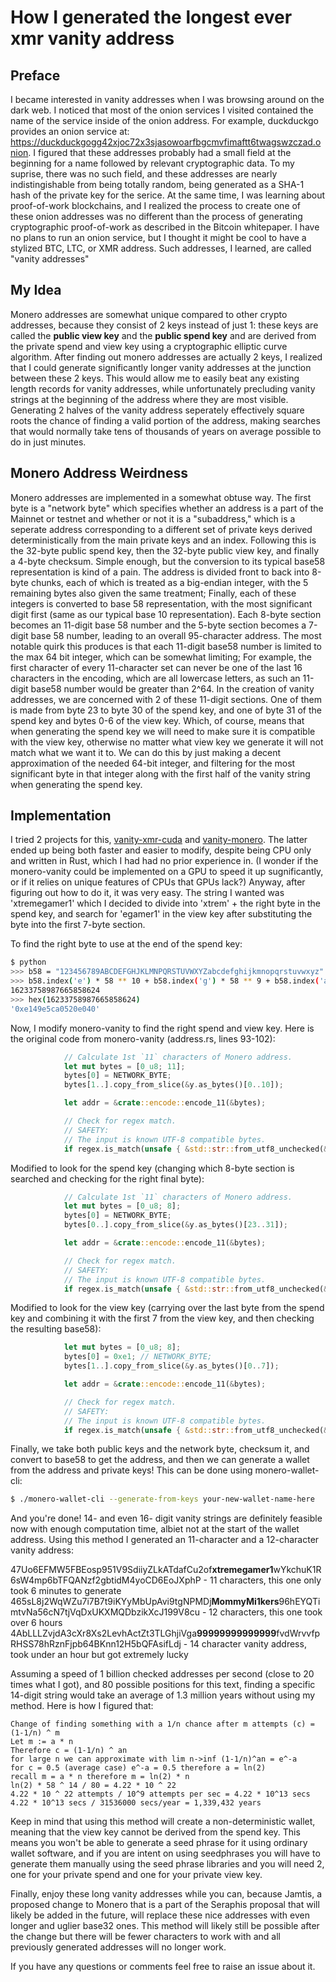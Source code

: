 # How I generated the longest ever xmr vanity address
## Preface
I became interested in vanity addresses when I was browsing around on the dark web. I noticed that most of the onion services I visited contained the name of the service inside of the onion address. For example, duckduckgo provides an onion service at: https://duckduckgogg42xjoc72x3sjasowoarfbgcmvfimaftt6twagswzczad.onion. I figured that these addresses probably had a small field at the beginning for a name followed by relevant cryptographic data. To my suprise, there was no such field, and these addresses are nearly indistingishable from being totally random, being generated as a SHA-1 hash of the private key for the serice. At the same time, I was learning about proof-of-work blockchains, and I realized the process to create one of these onion addresses was no different than the process of generating cryptographic proof-of-work as described in the Bitcoin whitepaper. I have no plans to run an onion service, but I thought it might be cool to have a stylized BTC, LTC, or XMR address. Such addresses, I learned, are called "vanity addresses"

## My Idea
Monero addresses are somewhat unique compared to other crypto addresses, because they consist of 2 keys instead of just 1: these keys are called the **public view key** and the **public spend key** and are derived from the private spend and view key using a cryptographic elliptic curve algorithm. After finding out monero addresses are actually 2 keys, I realized that I could generate significantly longer vanity addresses at the junction between these 2 keys. This would allow me to easily beat any existing length records for vanity addresses, while unfortunately precluding vanity strings at the beginning of the address where they are most visible. Generating 2 halves of the vanity address seperately effectively square roots the chance of finding a valid portion of the address, making searches that would normally take tens of thousands of years on average possible to do in just minutes.

## Monero Address Weirdness
Monero addresses are implemented in a somewhat obtuse way. The first byte is a "network byte" which specifies whether an address is a part of the Mainnet or testnet and whether or not it is a "subaddress," which is a seperate address corresponding to a different set of private keys derived deterministically from the main private keys and an index. Following this is the 32-byte public spend key, then the 32-byte public view key, and finally a 4-byte checksum. Simple enough, but the conversion to its typical base58 representation is kind of a pain. The address is divided front to back into 8-byte chunks, each of which is treated as a big-endian integer, with the 5 remaining bytes also given the same treatment; Finally, each of these integers is converted to base 58 representation, with the most significant digit first (same as our typical base 10 representation). Each 8-byte section becomes an 11-digit base 58 number and the 5-byte section becomes a 7-digit base 58 number, leading to an overall 95-character address. The most notable quirk this produces is that each 11-digit base58 number is limited to the max 64 bit integer, which can be somewhat limiting; For example, the first character of every 11-character set can never be one of the last 16 characters in the encoding, which are all lowercase letters, as such an 11-digit base58 number would be greater than 2^64. In the creation of vanity addresses, we are concerned with 2 of these 11-digit sections. One of them is made from byte 23 to byte 30 of the spend key, and one of byte 31 of the spend key and bytes 0-6 of the view key. Which, of course, means that when generating the spend key we will need to make sure it is compatible with the view key, otherwise no matter what view key we generate it will not match what we want it to. We can do this by just making a decent approximation of the needed 64-bit integer, and filtering for the most significant byte in that integer along with the first half of the vanity string when generating the spend key.

## Implementation
I tried 2 projects for this, [vanity-xmr-cuda](https://github.com/SChernykh/vanity_xmr_cuda) and [vanity-monero](https://github.com/hinto-janai/monero-vanity). The latter ended up being both faster and easier to modify, despite being CPU only and written in Rust, which I had had no prior experience in. (I wonder if the monero-vanity could be implemented on a GPU to speed it up sugnificantly, or if it relies on unique features of CPUs that GPUs lack?) Anyway, after figuring out how to do it, it was very easy. The string I wanted was 'xtremegamer1' which I decided to divide into 'xtrem' + the right byte in the spend key, and search for 'egamer1' in the view key after substituting the byte into the first 7-byte section.

To find the right byte to use at the end of the spend key:

```bash
$ python
>>> b58 = "123456789ABCDEFGHJKLMNPQRSTUVWXYZabcdefghijkmnopqrstuvwxyz"
>>> b58.index('e') * 58 ** 10 + b58.index('g') * 58 ** 9 + b58.index('a') * 58 ** 8 + b58.index('m') * 58 ** 7 + b58.index('e') * 58 ** 6 
16233758987665858624
>>> hex(16233758987665858624)
'0xe149e5ca0520e040'
```

Now, I modify monero-vanity to find the right spend and view key. Here is the original code from monero-vanity (address.rs, lines 93-102):

```rust
			// Calculate 1st `11` characters of Monero address.
			let mut bytes = [0_u8; 11];
			bytes[0] = NETWORK_BYTE;
			bytes[1..].copy_from_slice(&y.as_bytes()[0..10]);

			let addr = &crate::encode::encode_11(&bytes);

			// Check for regex match.
			// SAFETY:
			// The input is known UTF-8 compatible bytes.
			if regex.is_match(unsafe { &std::str::from_utf8_unchecked(&addr[..]) }) { /*do some stuff*/ }
```

Modified to look for the spend key (changing which 8-byte section is searched and checking for the right final byte):

```rust
			// Calculate 1st `11` characters of Monero address.
			let mut bytes = [0_u8; 8];
			bytes[0] = NETWORK_BYTE;
			bytes[0..].copy_from_slice(&y.as_bytes()[23..31]);

			let addr = &crate::encode::encode_11(&bytes);

			// Check for regex match.
			// SAFETY:
			// The input is known UTF-8 compatible bytes.
			if regex.is_match(unsafe { &std::str::from_utf8_unchecked(&addr[..]) }) && y.as_bytes()[31] == 0xe1 { /*do some stuff*/ }
```

Modified to look for the view key (carrying over the last byte from the spend key and combining it with the first 7 from the view key, and then checking the resulting base58):

```rust
			let mut bytes = [0_u8; 8];
			bytes[0] = 0xe1; // NETWORK_BYTE;
			bytes[1..].copy_from_slice(&y.as_bytes()[0..7]);

			let addr = &crate::encode::encode_11(&bytes);

			// Check for regex match.
			// SAFETY:
			// The input is known UTF-8 compatible bytes.
			if regex.is_match(unsafe { &std::str::from_utf8_unchecked(&addr[..]) }) {/*blah*/}
```

Finally, we take both public keys and the network byte, checksum it, and convert to base58 to get the address, and then we can generate a wallet from the address and private keys! This can be done using monero-wallet-cli:

```bash
$ ./monero-wallet-cli --generate-from-keys your-new-wallet-name-here

```

And you're done! 14- and even 16- digit vanity strings are definitely feasible now with enough computation time, albiet not at the start of the wallet address. Using this method I generated an 11-character and a 12-character vanity address:

47Uo6EFMW5FBEosp951V9SdiiyZLkATdafCu2of**xtremegamer1**wYkchuK1R6sW4mp6bTFQANzf2gbtidM4yoCD6EoJXphP - 11 characters, this one only took 6 minutes to generate
465sL8j2WqWZu7i7B7t9iKYyMbUpAvi9tgNPMDj**MommyMi1kers**96hEYQTimtvNa56cN7tjVqDxUKXMQDbzikXcJ199V8cu - 12 characters, this one took over 6 hours
4AbLLLZvjdA3cXr8Xs2LevhActZt3TLGhjiVga**99999999999999**fvdWrvvfpRHSS78hRznFjpb64BKnn12H5bQFAsifLdj - 14 character vanity address, took under an hour but got extremely lucky

Assuming a speed of 1 billion checked addresses per second (close to 20 times what I got), and 80 possible positions for this text, finding a specific 14-digit string would take an average of 1.3 million years without using my method. Here is how I figured that:

```
Change of finding something with a 1/n chance after m attempts (c) = (1-1/n) ^ m
Let m := a * n
Therefore c = (1-1/n) ^ an
for large n we can approximate with lim n->inf (1-1/n)^an = e^-a
for c = 0.5 (average case) e^-a = 0.5 therefore a = ln(2)
recall m = a * n therefore m = ln(2) * n
ln(2) * 58 ^ 14 / 80 = 4.22 * 10 ^ 22
4.22 * 10 ^ 22 attempts / 10^9 attempts per sec = 4.22 * 10^13 secs
4.22 * 10^13 secs / 31536000 secs/year = 1,339,432 years
```


Keep in mind that using this method will create a non-deterministic wallet, meaning that the view key cannot be derived from the spend key. This means you won't be able to generate a seed phrase for it using ordinary wallet software, and if you are intent on using seedphrases you will have to generate them manually using the seed phrase libraries and you will need 2, one for your private spend and one for your private view key.

Finally, enjoy these long vanity addresses while you can, because Jamtis, a proposed change to Monero that is a part of the Seraphis proposal that will likely be added in the future, will replace these nice addresses with even longer and uglier base32 ones. This method will likely still be possible after the change but there will be fewer characters to work with and all previously generated addresses will no longer work.

If you have any questions or comments feel free to raise an issue about it.
